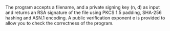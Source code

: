 The program accepts a filename, and a private signing key (n, d) as input and returns an RSA signature of the file using PKCS
1.5 padding, SHA-256 hashing and ASN.1 encoding.
A public verification exponent e is provided to allow you to check the correctness of the program.
